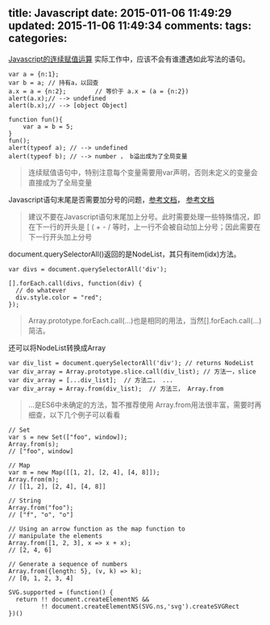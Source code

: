 title: Javascript
date: 2015-011-06 11:49:29
updated: 2015-11-06 11:49:34
comments: 
tags:
categories:
---

[Javascript的连续赋值运算](http://www.iteye.com/topic/785445)
实际工作中，应该不会有谁遭遇如此写法的语句。

```
var a = {n:1};  
var b = a; // 持有a，以回查  
a.x = a = {n:2};        // 等价于 a.x = (a = {n:2})
alert(a.x);// --> undefined  
alert(b.x);// --> [object Object]
```

```
function fun(){  
    var a = b = 5;  
}  
fun();  
alert(typeof a); // --> undefined  
alert(typeof b); // --> number ， b溢出成为了全局变量
```

> 连续赋值语句中，特别注意每个变量需要用var声明，否则未定义的变量会直接成为了全局变量

Javascript语句末尾是否需要加分号的问题，[参考文档](http://hax.iteye.com/blog/1563585)， [参考文档](http://www.blueidea.com/tech/web/2009/7261.asp)

> 建议不要在Javascript语句末尾加上分号。此时需要处理一些特殊情况，即在下一行的开头是 [ (  + - / 等时，上一行不会被自动加上分号；因此需要在下一行开头加上分号


document.querySelectorAll()返回的是NodeList，其只有item(idx)方法。
```
var divs = document.querySelectorAll('div');

[].forEach.call(divs, function(div) {
  // do whatever
  div.style.color = "red";
});
```

> Array.prototype.forEach.call(...)也是相同的用法，当然[].forEach.call(...)简洁。

还可以将NodeList转换成Array

```
var div_list = document.querySelectorAll('div'); // returns NodeList
var div_array = Array.prototype.slice.call(div_list); // 方法一，slice
var div_array = [...div_list];  // 方法二， ...
var div_array = Array.from(div_list);  // 方法三， Array.from
```

> ...是ES6中未确定的方法，暂不推荐使用
> Array.from用法很丰富，需要时再细查，以下几个例子可以看看

```
// Set
var s = new Set(["foo", window]);
Array.from(s);   
// ["foo", window]

// Map
var m = new Map([[1, 2], [2, 4], [4, 8]]);
Array.from(m);                          
// [[1, 2], [2, 4], [4, 8]]  

// String
Array.from("foo");                      
// ["f", "o", "o"]

// Using an arrow function as the map function to
// manipulate the elements
Array.from([1, 2, 3], x => x + x);      
// [2, 4, 6]

// Generate a sequence of numbers
Array.from({length: 5}, (v, k) => k);    
// [0, 1, 2, 3, 4]
```


```
SVG.supported = (function() {
  return !! document.createElementNS &&
         !! document.createElementNS(SVG.ns,'svg').createSVGRect
})()
```


